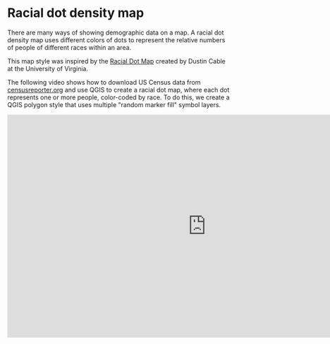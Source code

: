 # Racial dot density map

There are many ways of showing demographic data on a map.  A racial dot density map uses different colors of dots to represent the relative numbers of people of different races within an area.

This map style was inspired by the [Racial Dot Map](https://demographics.coopercenter.org/racial-dot-map) created by Dustin Cable at the University of Virginia.

The following video shows how to download US Census data from [censusreporter.org](https://censusreporter.org/) and use QGIS to create a racial dot map, where each dot represents one or more people, color-coded by race.  To do this, we create a QGIS polygon style that uses multiple "random marker fill" symbol layers.

<iframe width="900" height="506" src="https://www.youtube.com/embed/TOY_7xKtTcU" frameborder="0" allow="accelerometer; autoplay; clipboard-write; encrypted-media; gyroscope; picture-in-picture" allowfullscreen></iframe>
